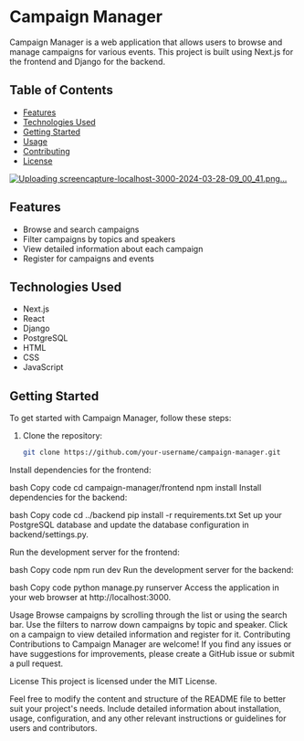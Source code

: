 # Campaign Manager

Campaign Manager is a web application that allows users to browse and manage campaigns for various events. This project is built using Next.js for the frontend and Django for the backend.

## Table of Contents

- [Features](#features)
- [Technologies Used](#technologies-used)
- [Getting Started](#getting-started)
- [Usage](#usage)
- [Contributing](#contributing)
- [License](#license)

[![Uploading screencapture-localhost-3000-2024-03-28-09_00_41.png…]()](https://github.com/jarar21/Campaign-Manager/blob/main/frontend/public/screencapture-localhost-3000-2024-03-28-09_00_41.png)

## Features

- Browse and search campaigns
- Filter campaigns by topics and speakers
- View detailed information about each campaign
- Register for campaigns and events

## Technologies Used

- Next.js
- React
- Django
- PostgreSQL
- HTML
- CSS
- JavaScript

## Getting Started

To get started with Campaign Manager, follow these steps:

1. Clone the repository:

   ```bash
   git clone https://github.com/your-username/campaign-manager.git
Install dependencies for the frontend:

bash
Copy code
cd campaign-manager/frontend
npm install
Install dependencies for the backend:

bash
Copy code
cd ../backend
pip install -r requirements.txt
Set up your PostgreSQL database and update the database configuration in backend/settings.py.

Run the development server for the frontend:

bash
Copy code
npm run dev
Run the development server for the backend:

bash
Copy code
python manage.py runserver
Access the application in your web browser at http://localhost:3000.



Usage
Browse campaigns by scrolling through the list or using the search bar.
Use the filters to narrow down campaigns by topic and speaker.
Click on a campaign to view detailed information and register for it.
Contributing
Contributions to Campaign Manager are welcome! If you find any issues or have suggestions for improvements, please create a GitHub issue or submit a pull request.

License
This project is licensed under the MIT License.

Feel free to modify the content and structure of the README file to better suit your project's needs. Include detailed information about installation, usage, configuration, and any other relevant instructions or guidelines for users and contributors.
